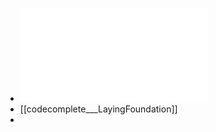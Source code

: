 - ![code-complete.pdf](../assets/code-complete_1676828507082_0.pdf)
- [[codecomplete___LayingFoundation]]
-